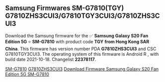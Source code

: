 <h2>Samsung Firmwares SM-G7810(TGY) G7810ZHS3CUI3/G7810TGY3CUI3/G7810ZHS3CUI3</h2>
Download the Samsung firmware for the ✅ <strong>Samsung Galaxy S20 Fan Edition 5G </strong> ⭐ <strong>SM-G7810</strong> with product code <strong>TGY</strong> <strong> from Hong Kong SAR China</strong>. This firmware has version number PDA <strong>G7810ZHS3CUI3</strong> and CSC G7810TGY3CUI3. The operating system of this firmware is Android R , with build date 2021-10-18. Changelist <strong>22378117</strong>.


[SM-G7810](https://samfirm.shop/samsung/model/SM-G7810)
[G7810ZHS3CUI3](https://samfirm.shop/samsung/pda/G7810ZHS3CUI3)
[Download Firmware Samsung Galaxy S20 Fan Edition 5G SM-G7810](https://samfirm.shop/samsung/firmware/465893)
